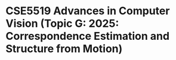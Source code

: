 # CSE5519 Advances in Computer Vision (Topic G: 2025: Correspondence Estimation and Structure from Motion)

